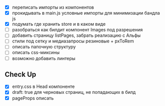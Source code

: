 - [x] переписать импорты из компонентов
- [x] прокидывать в main.js условные импорты для минимизации бандла js
- [x] подумать где хранить store и в каком виде
- [ ] разобраться как билдит компонент Images под разрешения
- [ ] добавить страницу listPages, забрать реализацию с Альфы
- [ ] стили под сетку и медиазапросы резиновые + pxToRem
- [ ] описать папочную структуру
- [ ] описать css-миксины
- [ ] возможно добавить линтеры

## Check Up

- [x] entry.css в Head компоненте
- [x] draft: true для черновых страниц, не попадающих в билд
- [x] pageProps описать